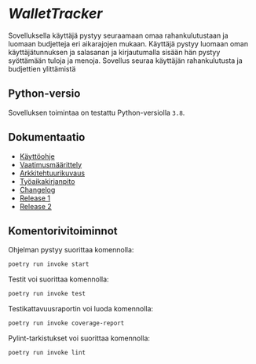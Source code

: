 # **_WalletTracker_**

Sovelluksella käyttäjä pystyy seuraamaan omaa rahankulutustaan ja luomaan budjetteja eri aikarajojen mukaan. Käyttäjä pystyy luomaan oman käyttäjätunnuksen ja salasanan ja kirjautumalla sisään hän pystyy syöttämään tuloja ja menoja. Sovellus seuraa käyttäjän rahankulutusta ja budjettien ylittämistä 

## Python-versio

Sovelluksen toimintaa on testattu Python-versiolla `3.8`.

## Dokumentaatio

- [Käyttöohje](./dokumentaatio/kayttoohje.md)
- [Vaatimusmäärittely](./dokumentaatio/vaatimusmaarittely.md)
- [Arkkitehtuurikuvaus](./dokumentaatio/arkkitehtuuri.md)
- [Työaikakirjanpito](./dokumentaatio/tuntikirjanpito.md)
- [Changelog](./dokumentaatio/changelog.md)
- [Release 1](https://github.com/Honkajo/ot-harjoitustyo/releases/tag/viikko5)
- [Release 2](https://github.com/Honkajo/ot-harjoitustyo/releases/tag/viikko6)

## Komentorivitoiminnot

Ohjelman pystyy suorittaa komennolla:

```bash
poetry run invoke start
```
Testit voi suorittaa komennolla:

```bash
poetry run invoke test
```
Testikattavuusraportin voi luoda komennolla:

```bash
poetry run invoke coverage-report
```
Pylint-tarkistukset voi suorittaa komennolla:

```bash
poetry run invoke lint
```
